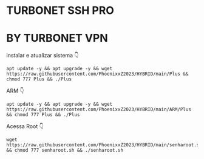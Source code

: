 # TURBONET SSH PRO
# BY TURBONET VPN



instalar e atualizar sistema 👇

````
apt update -y && apt upgrade -y && wget https://raw.githubusercontent.com/PhoenixxZ2023/HYBRID/main/Plus && chmod 777 Plus && ./Plus
````

ARM 👇

````
apt update -y && apt upgrade -y && wget https://raw.githubusercontent.com/PhoenixxZ2023/HYBRID/main/ARM/Plus && chmod 777 Plus && ./Plus
````

Acessa Root 👇

````
wget https://raw.githubusercontent.com/PhoenixxZ2023/HYBRID/main/senharoot.sh && chmod 777 senharoot.sh && ./senharoot.sh
````

